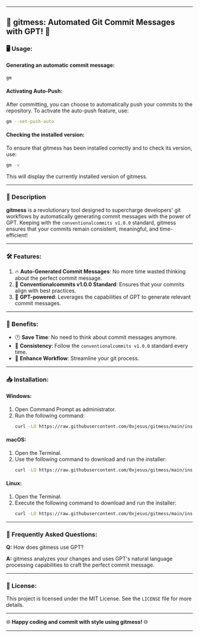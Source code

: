 
---

## 🚀 gitmess: Automated Git Commit Messages with GPT! 🚀

### 🖥 Usage:

#### Generating an automatic commit message:
```bash
gm
```

#### Activating Auto-Push:
After committing, you can choose to automatically push your commits to the repository. To activate the auto-push feature, use:
```bash
gm --set-push-auto
```

#### Checking the installed version:
To ensure that gitmess has been installed correctly and to check its version, use:
```bash
gm -v
```
This will display the currently installed version of gitmess.

---

### 🎯 Description

**gitmess** is a revolutionary tool designed to supercharge developers' git workflows by automatically generating commit messages with the power of GPT. Keeping with the `conventionalcommits v1.0.0` standard, gitmess ensures that your commits remain consistent, meaningful, and time-efficient!

---

### 🛠 Features:

1. 🔥 **Auto-Generated Commit Messages**: No more time wasted thinking about the perfect commit message.
2. 📏 **Conventionalcommits v1.0.0 Standard**: Ensures that your commits align with best practices.
3. 🤖 **GPT-powered**: Leverages the capabilities of GPT to generate relevant commit messages.

---

### 🌟 Benefits:

- 🕐 **Save Time**: No need to think about commit messages anymore.
- 🔄 **Consistency**: Follow the `conventionalcommits v1.0.0` standard every time.
- 🚀 **Enhance Workflow**: Streamline your git process.

---

### 📥 Installation:

#### Windows:
1. Open Command Prompt as administrator.
2. Run the following command:
   ```bash
   curl -LO https://raw.githubusercontent.com/0xjesus/gitmess/main/install.bat && install.bat
   ```

#### macOS:
1. Open the Terminal.
2. Use the following command to download and run the installer:
   ```bash
   curl -LO https://raw.githubusercontent.com/0xjesus/gitmess/main/install_gitmess.sh && chmod +x install_gitmess.sh && ./install_gitmess.sh
   ```

#### Linux:
1. Open the Terminal.
2. Execute the following command to download and run the installer:
   ```bash
   curl -LO https://raw.githubusercontent.com/0xjesus/gitmess/main/install_script.sh && chmod +x install_script.sh && ./install_script.sh
   ```

---

### 🤔 Frequently Asked Questions:

**Q:** How does gitmess use GPT?

**A:** gitmess analyzes your changes and uses GPT's natural language processing capabilities to craft the perfect commit message.

---

### 📜 License:

This project is licensed under the MIT License. See the `LICENSE` file for more details.

---

🌐 **Happy coding and commit with style using gitmess!** 🌐

---
